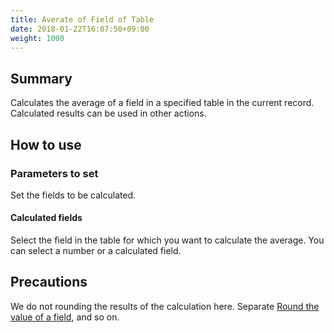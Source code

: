 ```yaml
---
title: Averate of Field of Table
date: 2018-01-22T16:07:50+09:00
weight: 1000
---
```

## Summary

Calculates the average of a field in a specified table in the current record. Calculated results can be used in other actions.

## How to use

### Parameters to set

Set the fields to be calculated.

#### Calculated fields

Select the field in the table for which you want to calculate the average. You can select a number or a calculated field.

## Precautions

We do not rounding the results of the calculation here. Separate [Round the value of a field](../../field/round4d5u_field/), and so on.
